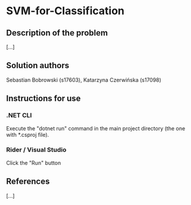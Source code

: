 # SVM-for-Classification
## Description of the problem
[...]
## Solution authors
Sebastian Bobrowski (s17603), Katarzyna Czerwińska (s17098)
## Instructions for use
### .NET CLI
Execute the "dotnet run" command in the main project directory (the one with *.csproj file).
### Rider / Visual Studio
Click the "Run" button
## References
[...]
